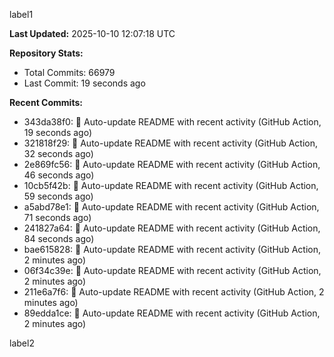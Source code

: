 
label1 
<!-- ACTIVITY_START -->
**Last Updated:** 2025-10-10 12:07:18 UTC

**Repository Stats:**
- Total Commits: 66979
- Last Commit: 19 seconds ago

**Recent Commits:**
- 343da38f0: 🤖 Auto-update README with recent activity (GitHub Action, 19 seconds ago)
- 321818f29: 🤖 Auto-update README with recent activity (GitHub Action, 32 seconds ago)
- 2e869fc56: 🤖 Auto-update README with recent activity (GitHub Action, 46 seconds ago)
- 10cb5f42b: 🤖 Auto-update README with recent activity (GitHub Action, 59 seconds ago)
- a5abd78e1: 🤖 Auto-update README with recent activity (GitHub Action, 71 seconds ago)
- 241827a64: 🤖 Auto-update README with recent activity (GitHub Action, 84 seconds ago)
- bae615828: 🤖 Auto-update README with recent activity (GitHub Action, 2 minutes ago)
- 06f34c39e: 🤖 Auto-update README with recent activity (GitHub Action, 2 minutes ago)
- 211e6a7f6: 🤖 Auto-update README with recent activity (GitHub Action, 2 minutes ago)
- 89edda1ce: 🤖 Auto-update README with recent activity (GitHub Action, 2 minutes ago)
<!-- ACTIVITY_END -->

label2
